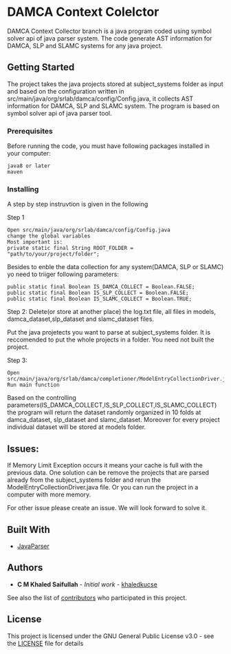 # DAMCA Context Colelctor
DAMCA Context Collector branch is a java program coded using symbol solver api of java parser system. 
The code generate AST information for DAMCA, SLP and SLAMC systems for any java project.


## Getting Started

The project takes the java projects stored at subject_systems folder as input and based on the configuration written in src/main/java/org/srlab/damca/config/Config.java, it collects AST information for DAMCA, SLP and SLAMC system. The program is based on symbol solver api of java parser tool. 

### Prerequisites

Before running the code, you must have following packages installed in your computer:

```
java8 or later
maven
```

### Installing

A step by step instruvtion is given in the following

Step 1

```
Open src/main/java/org/srlab/damca/config/Config.java
change the global variables
Most important is:
private static final String ROOT_FOLDER = "path/to/your/project/folder";
```
Besides to enble the data collection for any system(DAMCA, SLP or SLAMC) yo need to triiger following parameters:
 ```
 public static final Boolean IS_DAMCA_COLLECT = Boolean.FALSE;
 public static final Boolean IS_SLP_COLLECT = Boolean.FALSE;
 public static final Boolean IS_SLAMC_COLLECT = Boolean.TRUE;
 ```

Step 2: 
Delete(or store at another place) the log.txt file, all files in models, damca_dataset,slp_dataset and slamc_dataset files.

Put the java projetects you want to parse at subject_systems folder. It is reccomended to put the whole projects in a folder.
You need not built the project.

Step 3: 
```
Open src/main/java/org/srlab/damca/completioner/ModelEntryCollectionDriver.java
Run main function
```

Based on the controlling parameters(IS_DAMCA_COLLECT,IS_SLP_COLLECT,IS_SLAMC_COLLECT) the program will return the dataset randomly organized in 10 folds at damca_dataset, slp_dataset and slamc_dataset. Moreover for every project individual dataset will be stored at models folder.  

## Issues:

If Memory Limit Exception occurs it means your cache is full with the previous data. One solution can be remove the projects that are parsed already from the subject_systems folder and rerun the ModelEntryCollectionDriver.java file. Or you can run the project in a computer with more memory.

For other issue please create an issue. We will look forward to solve it.

## Built With

* [JavaParser](https://github.com/javaparser/javaparser)


## Authors

* **C M Khaled Saifullah** - *Initial work* - [khaledkucse](https://github.com/khaledkucse)

See also the list of [contributors](https://github.com/khaledkucse/DeepAPIMethodCallReccomendation/graphs/contributorss) who participated in this project.

## License

This project is licensed under the GNU General Public License v3.0 - see the [LICENSE](LICENSE) file for details



